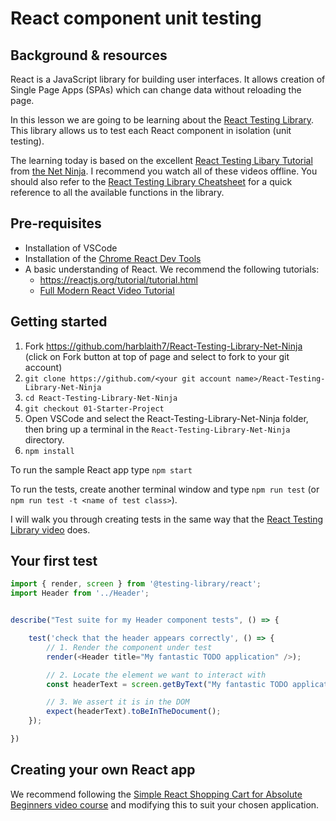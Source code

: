 # React component unit testing

## Background & resources

React is a JavaScript library for building user interfaces. It allows creation of Single Page Apps (SPAs) which can change data without reloading the page.

In this lesson we are going to be learning about the [React Testing Library](https://testing-library.com/docs/react-testing-library/intro/). This library allows us to test each React component in isolation (unit testing).

The learning today is based on the excellent [React Testing Libary Tutorial](https://www.youtube.com/playlist?list=PL4cUxeGkcC9gm4_-5UsNmLqMosM-dzuvQ) from [the Net Ninja](https://www.youtube.com/c/TheNetNinja). I recommend you watch all of these videos offline. You should also refer to the [React Testing Library Cheatsheet](https://testing-library.com/docs/react-testing-library/cheatsheet) for a quick reference to all the available functions in the library.

## Pre-requisites
* Installation of VSCode
* Installation of the [Chrome React Dev Tools](https://chrome.google.com/webstore/detail/react-developer-tools/fmkadmapgofadopljbjfkapdkoienihi?hl=en)
* A basic understanding of React. We recommend the following tutorials:
   * https://reactjs.org/tutorial/tutorial.html
   * [Full Modern React Video Tutorial](https://www.youtube.com/playlist?list=PL4cUxeGkcC9gZD-Tvwfod2gaISzfRiP9d) 

## Getting started
1. Fork https://github.com/harblaith7/React-Testing-Library-Net-Ninja (click on Fork button at top of page and select to fork to your git account)
1. `git clone https://github.com/<your git account name>/React-Testing-Library-Net-Ninja`
1. `cd React-Testing-Library-Net-Ninja`
1. `git checkout 01-Starter-Project`
1. Open VSCode and select the React-Testing-Library-Net-Ninja folder, then bring up a terminal in the `React-Testing-Library-Net-Ninja` directory.
1. `npm install`

To run the sample React app type `npm start`

To run the tests, create another terminal window and type `npm run test` (or `npm run test -t <name of test class>`).

I will walk you through creating tests in the same way that the [React Testing Library video](https://testing-library.com/docs/react-testing-library/intro/) does.

## Your first test
```javascript
import { render, screen } from '@testing-library/react';
import Header from '../Header';


describe("Test suite for my Header component tests", () => { 

    test('check that the header appears correctly', () => {
        // 1. Render the component under test
        render(<Header title="My fantastic TODO application" />);

        // 2. Locate the element we want to interact with
        const headerText = screen.getByText("My fantastic TODO application");

        // 3. We assert it is in the DOM
        expect(headerText).toBeInTheDocument();
    });

})
```
## Creating your own React app
We recommend following the [Simple React Shopping Cart for Absolute Beginners video course](https://www.youtube.com/watch?v=AmIdY1Eb8tY) and modifying this to suit your chosen application.
